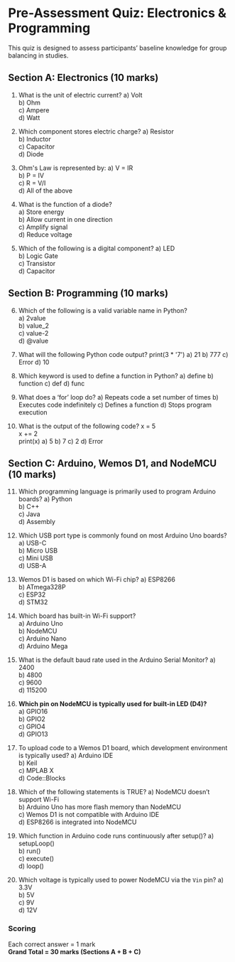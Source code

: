 # Pre-Assessment Quiz: Electronics & Programming

This quiz is designed to assess participants’ baseline knowledge for group balancing in studies.

## Section A: Electronics (10 marks)

1. What is the unit of electric current?
   a) Volt  
   b) Ohm  
   c) Ampere  
   d) Watt  

2. Which component stores electric charge? 
   a) Resistor  
   b) Inductor  
   c) Capacitor  
   d) Diode  

3. Ohm's Law is represented by:
   a) V = IR  
   b) P = IV  
   c) R = V/I  
   d) All of the above  

4. What is the function of a diode?  
   a) Store energy  
   b) Allow current in one direction  
   c) Amplify signal  
   d) Reduce voltage  

5. Which of the following is a digital component? 
   a) LED  
   b) Logic Gate  
   c) Transistor  
   d) Capacitor  

## Section B: Programming (10 marks)

6. Which of the following is a valid variable name in Python?  
   a) 2value  
   b) value_2  
   c) value-2  
   d) @value  

7. What will the following Python code output? 
   print(3 * '7')
a) 21
b) 777
c) Error
d) 10

8. Which keyword is used to define a function in Python?
a) define
b) function
c) def
d) func

9. What does a ‘for’ loop do?
a) Repeats code a set number of times
b) Executes code indefinitely
c) Defines a function
d) Stops program execution

10. What is the output of the following code?
x = 5  
x += 2  
print(x)
a) 5
b) 7
c) 2
d) Error

## Section C: Arduino, Wemos D1, and NodeMCU (10 marks)

11. Which programming language is primarily used to program Arduino boards?
    a) Python  
    b) C++  
    c) Java  
    d) Assembly  

12. Which USB port type is commonly found on most Arduino Uno boards?
    a) USB-C  
    b) Micro USB  
    c) Mini USB  
    d) USB-A  

13. Wemos D1 is based on which Wi-Fi chip?
    a) ESP8266  
    b) ATmega328P  
    c) ESP32  
    d) STM32  

14. Which board has built-in Wi-Fi support?  
    a) Arduino Uno  
    b) NodeMCU  
    c) Arduino Nano  
    d) Arduino Mega  

15. What is the default baud rate used in the Arduino Serial Monitor?
    a) 2400  
    b) 4800  
    c) 9600  
    d) 115200  

16. **Which pin on NodeMCU is typically used for built-in LED (D4)?**  
    a) GPIO16  
    b) GPIO2  
    c) GPIO4  
    d) GPIO13  

17. To upload code to a Wemos D1 board, which development environment is typically used? 
    a) Arduino IDE  
    b) Keil  
    c) MPLAB X  
    d) Code::Blocks  

18. Which of the following statements is TRUE?
    a) NodeMCU doesn’t support Wi-Fi  
    b) Arduino Uno has more flash memory than NodeMCU  
    c) Wemos D1 is not compatible with Arduino IDE  
    d) ESP8266 is integrated into NodeMCU  

19. Which function in Arduino code runs continuously after setup()?
    a) setupLoop()  
    b) run()  
    c) execute()  
    d) loop()  

20. Which voltage is typically used to power NodeMCU via the `Vin` pin?
    a) 3.3V  
    b) 5V  
    c) 9V  
    d) 12V  



### Scoring
Each correct answer = 1 mark  
**Grand Total = 30 marks (Sections A + B + C)**

